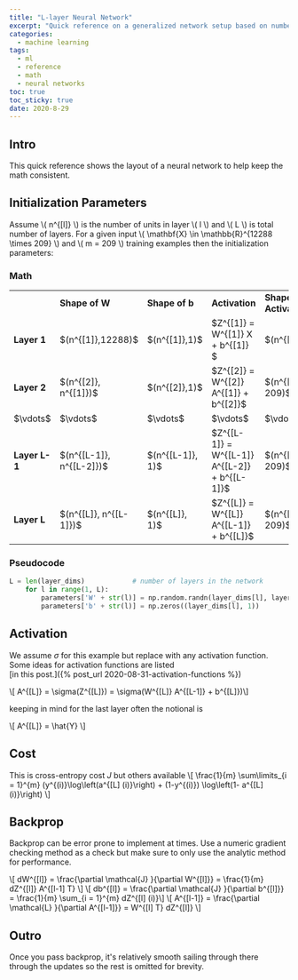 ```yaml
---
title: "L-layer Neural Network" 
excerpt: "Quick reference on a generalized network setup based on number of layers"
categories:
  - machine learning
tags:
  - ml
  - reference
  - math
  - neural networks
toc: true
toc_sticky: true
date: 2020-8-29
---
```

<script>
MathJax = {
  tex: {
    inlineMath: [['$', '$'], ['\\(', '\\)']],
    displayMath: [ ['$$', '$$'], ['\\[', '\\]'] ],
  },
  svg: {
    fontCache: 'global'
  }
};
</script>
<script type="text/javascript" id="MathJax-script" async
  src="https://cdn.jsdelivr.net/npm/mathjax@3/es5/tex-svg.js">
</script>

## Intro
This quick reference shows the layout of a neural network to help keep the math consistent.

## Initialization Parameters
Assume \\( n^{[l]} \\) is the number of units in layer \\( l \\) and \\( L \\) is total number of layers. For a given input \\( \mathbf{X} \in \mathbb{R}^{12288 \times 209} \\) and \\( m = 209 \\) training examples then the initialization parameters:

### Math
<div markdown='1'>
<table style="width:100%">
<tbody>
  <tr>
    <td> </td>
    <td><b>Shape of W</b> </td>
    <td><b>Shape of b</b> </td>
    <td><b>Activation</b> </td>
    <td><b>Shape of Activation</b> </td>
  </tr>
  <tr>
    <td><b>Layer 1</b> </td>
    <td> $(n^{[1]},12288)$ </td>
    <td> $(n^{[1]},1)$ </td>
    <td> $Z^{[1]} = W^{[1]} X + b^{[1]} $ </td>
    <td> $(n^{[1]},209)$ </td>
  </tr>
  <tr>
    <td><b>Layer 2</b> </td>
    <td> $(n^{[2]}, n^{[1]})$ </td>
    <td> $(n^{[2]},1)$ </td>
    <td>$Z^{[2]} = W^{[2]} A^{[1]} + b^{[2]}$ </td>
    <td> $(n^{[2]}, 209)$ </td>
  </tr>
  <tr>
    <td> $\vdots$ </td>
    <td> $\vdots$ </td>
    <td> $\vdots$ </td>
    <td> $\vdots$</td>
    <td> $\vdots$ </td>
  </tr>
  <tr>
    <td><b>Layer L-1</b> </td>
    <td> $(n^{[L-1]}, n^{[L-2]})$ </td>
    <td> $(n^{[L-1]}, 1)$ </td>
    <td>$Z^{[L-1]} = W^{[L-1]} A^{[L-2]} + b^{[L-1]}$ </td>
    <td> $(n^{[L-1]}, 209)$ </td>
  </tr>
  <tr>
    <td><b>Layer L</b> </td>
    <td> $(n^{[L]}, n^{[L-1]})$ </td>
    <td> $(n^{[L]}, 1)$ </td>
    <td> $Z^{[L]} = W^{[L]} A^{[L-1]} + b^{[L]}$</td>
    <td> $(n^{[L]}, 209)$ </td>
  </tr>
  </tbody>
</table>
</div>

### Pseudocode
```python
L = len(layer_dims)            # number of layers in the network
    for l in range(1, L):
        parameters['W' + str(l)] = np.random.randn(layer_dims[l], layer_dims[l-1]) * 0.01
        parameters['b' + str(l)] = np.zeros((layer_dims[l], 1))
```

## Activation
We assume $\sigma$ for this example but replace with any activation function. Some ideas for activation functions are listed  
[in this post.]({% post_url 2020-08-31-activation-functions %})

\\[  A^{[L]} = \sigma(Z^{[L]}) = \sigma(W^{[L]} A^{[L-1]} + b^{[L]})\\]

keeping in mind for the last layer often the notional is

\\[ A^{[L]} = \hat{Y} \\]


## Cost
This is cross-entropy cost $J$ but others available
\\[ \frac{1}{m} \sum\limits_{i = 1}^{m} (y^{(i)}\log\left(a^{[L] (i)}\right) + (1-y^{(i)}) \log\left(1- a^{[L] (i)}\right) \\]

## Backprop
Backprop can be error prone to implement at times. Use a numeric gradient checking method as a check but make sure to only use the analytic method for performance.

\\[ dW^{[l]} = \frac{\partial \mathcal{J} }{\partial W^{[l]}} = \frac{1}{m} dZ^{[l]} A^{[l-1] T}  \\]
\\[  db^{[l]} = \frac{\partial \mathcal{J} }{\partial b^{[l]}} = \frac{1}{m} \sum_{i = 1}^{m} dZ^{[l] (i)}\\]
\\[  A^{[l-1]} = \frac{\partial \mathcal{L} }{\partial A^{[l-1]}} = W^{[l] T} dZ^{[l]} \\]

## Outro
Once you pass backprop, it's relatively smooth sailing through there through the updates so the rest is omitted for brevity.